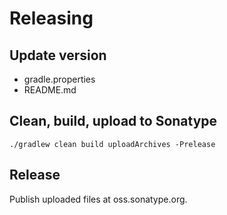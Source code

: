 # Releasing

## Update version

* gradle.properties
* README.md

## Clean, build, upload to Sonatype

```
./gradlew clean build uploadArchives -Prelease
```

## Release

Publish uploaded files at oss.sonatype.org.
